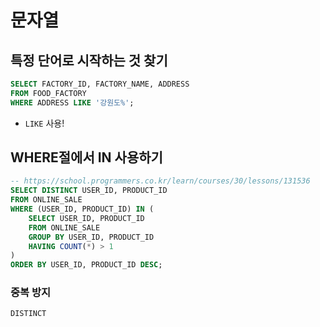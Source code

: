 # 문자열
## 특정 단어로 시작하는 것 찾기
```sql
SELECT FACTORY_ID, FACTORY_NAME, ADDRESS
FROM FOOD_FACTORY
WHERE ADDRESS LIKE '강원도%';
```

- `LIKE` 사용!

## WHERE절에서 IN 사용하기
```SQL
-- https://school.programmers.co.kr/learn/courses/30/lessons/131536
SELECT DISTINCT USER_ID, PRODUCT_ID
FROM ONLINE_SALE
WHERE (USER_ID, PRODUCT_ID) IN (
    SELECT USER_ID, PRODUCT_ID
    FROM ONLINE_SALE
    GROUP BY USER_ID, PRODUCT_ID
    HAVING COUNT(*) > 1
)
ORDER BY USER_ID, PRODUCT_ID DESC;
```

### 중복 방지
`DISTINCT`
